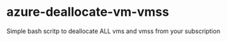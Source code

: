 # azure-deallocate-vm-vmss
Simple bash scritp to deallocate ALL vms and vmss from your subscription
